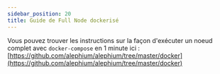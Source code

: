 ```yaml
---
sidebar_position: 20
title: Guide de Full Node dockerisé
---
```


Vous pouvez trouver les instructions sur la façon d'exécuter un noeud complet avec `docker-compose` en 1 minute ici : [https://github.com/alephium/alephium/tree/master/docker](https://github.com/alephium/alephium/tree/master/docker)
